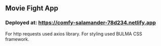 ## Movie Fight App

### Deployed at: https://comfy-salamander-78d234.netlify.app

For http requests used axios library.
For styling used BULMA CSS framework.
